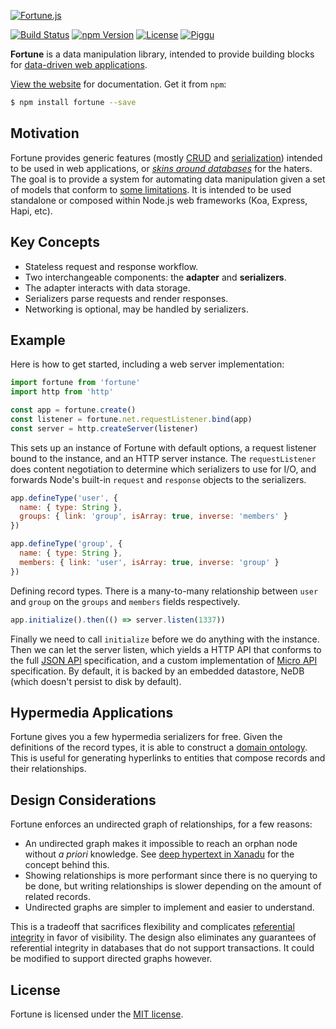 [![Fortune.js](https://fortunejs.github.io/fortune-website/assets/fortune_logo.svg)](http://fortunejs.com)

[![Build Status](https://img.shields.io/travis/fortunejs/fortune/rewrite.svg?style=flat-square)](https://travis-ci.org/fortunejs/fortune)
[![npm Version](https://img.shields.io/npm/v/fortune.svg?style=flat-square)](https://www.npmjs.com/package/fortune)
[![License](https://img.shields.io/npm/l/fortune.svg?style=flat-square)](https://www.npmjs.com/package/fortune)
[![Piggu](https://img.shields.io/badge/pigs-flying-fca889.svg?style=flat-square)](http://fortunejs.com)

**Fortune** is a data manipulation library, intended to provide building blocks for [data-driven web applications](https://groups.drupal.org/node/143074).

[View the website](http://fortunejs.com) for documentation. Get it from `npm`:

```sh
$ npm install fortune --save
```


## Motivation

Fortune provides generic features (mostly [CRUD](https://en.wikipedia.org/wiki/Create,_read,_update_and_delete) and [serialization](https://en.wikipedia.org/wiki/Serialization)) intended to be used in web applications, or [*skins around databases*](https://www.reddit.com/r/programming/comments/1a2mf7/programming_is_terriblelessons_learned_from_a/c8tjzl5) for the haters. The goal is to provide a system for automating data manipulation given a set of models that conform to [some limitations](https://github.com/fortunejs/fortune/blob/rewrite/lib/index.js#L113-L150). It is intended to be used standalone or composed within Node.js web frameworks (Koa, Express, Hapi, etc).


## Key Concepts

- Stateless request and response workflow.
- Two interchangeable components: the **adapter** and **serializers**.
- The adapter interacts with data storage.
- Serializers parse requests and render responses.
- Networking is optional, may be handled by serializers.


## Example

Here is how to get started, including a web server implementation:

```js
import fortune from 'fortune'
import http from 'http'

const app = fortune.create()
const listener = fortune.net.requestListener.bind(app)
const server = http.createServer(listener)
```

This sets up an instance of Fortune with default options, a request listener bound to the instance, and an HTTP server instance. The `requestListener` does content negotiation to determine which serializers to use for I/O, and forwards Node's built-in `request` and `response` objects to the serializers.

```js
app.defineType('user', {
  name: { type: String },
  groups: { link: 'group', isArray: true, inverse: 'members' }
})

app.defineType('group', {
  name: { type: String },
  members: { link: 'user', isArray: true, inverse: 'group' }
})
```

Defining record types. There is a many-to-many relationship between `user` and `group` on the `groups` and `members` fields respectively.

```js
app.initialize().then(() => server.listen(1337))
```

Finally we need to call `initialize` before we do anything with the instance. Then we can let the server listen, which yields a HTTP API that conforms to the full [JSON API](http://jsonapi.org) specification, and a custom implementation of [Micro API](http://micro-api.org) specification. By default, it is backed by an embedded datastore, NeDB (which doesn't persist to disk by default).


## Hypermedia Applications

Fortune gives you a few hypermedia serializers for free. Given the definitions of the record types, it is able to construct a [domain ontology](https://en.wikipedia.org/wiki/Ontology_(information_science)#Domain_ontology). This is useful for generating hyperlinks to entities that compose records and their relationships.


## Design Considerations

Fortune enforces an undirected graph of relationships, for a few reasons:

- An undirected graph makes it impossible to reach an orphan node without *a priori* knowledge. See [deep hypertext in Xanadu](http://xanadu.com/xuTheModel/) for the concept behind this.
- Showing relationships is more performant since there is no querying to be done, but writing relationships is slower depending on the amount of related records.
- Undirected graphs are simpler to implement and easier to understand.

This is a tradeoff that sacrifices flexibility and complicates [referential integrity](https://en.wikipedia.org/wiki/Referential_integrity) in favor of visibility. The design also eliminates any guarantees of referential integrity in databases that do not support transactions. It could be modified to support directed graphs however.


## License

Fortune is licensed under the [MIT license](https://raw.githubusercontent.com/fortunejs/fortune/rewrite/LICENSE).
